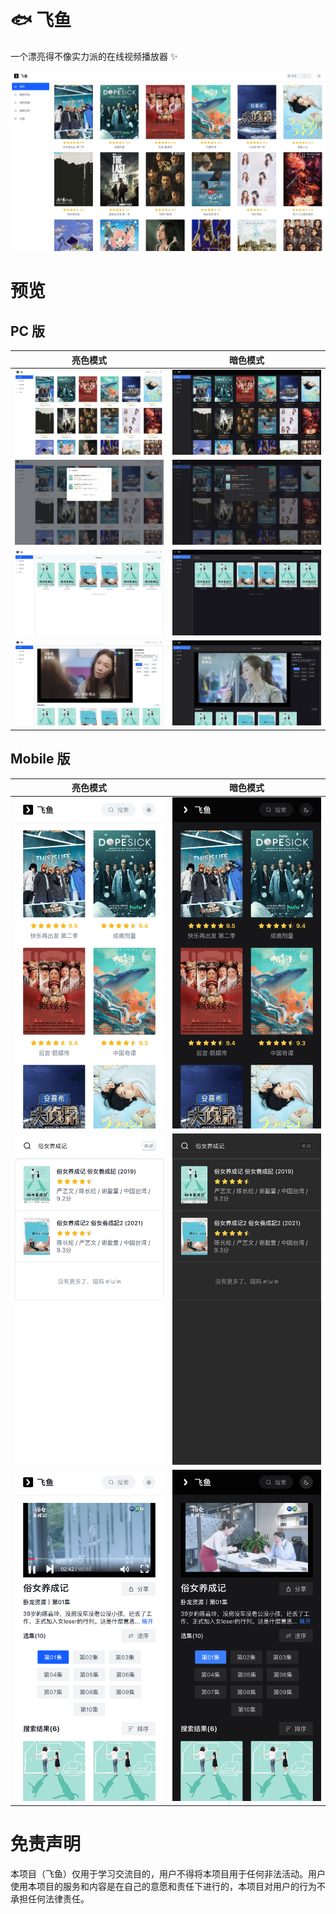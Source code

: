 # 🐟 飞鱼

一个漂亮得不像实力派的在线视频播放器 ✨

![](screenshots/home.jpg)

# 预览

## PC 版

|           亮色模式           |             暗色模式              |
| :--------------------------: | :-------------------------------: |
|  ![](screenshots/home.jpg)   |  ![](screenshots/home-dark.jpg)   |
| ![](screenshots/search.jpg)  | ![](screenshots/search-dark.jpg)  |
| ![](screenshots/results.jpg) | ![](screenshots/results-dark.jpg) |
|  ![](screenshots/play.jpg)   |  ![](screenshots/play-dark.jpg)   |

## Mobile 版

|              亮色模式              |                暗色模式                 |
| :--------------------------------: | :-------------------------------------: |
|  ![](screenshots/mobile-home.png)  |  ![](screenshots/mobile-home-dark.png)  |
| ![](screenshots/mobile-search.png) | ![](screenshots/mobile-search-dark.png) |
|  ![](screenshots/mobile-play.png)  |  ![](screenshots/mobile-play-dark.png)  |

# 免责声明

本项目（飞鱼）仅用于学习交流目的，用户不得将本项目用于任何非法活动。用户使用本项目的服务和内容是在自己的意愿和责任下进行的，本项目对用户的行为不承担任何法律责任。 
